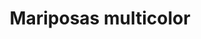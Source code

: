 ---
title: Mariposas multicolor
date: 
draft: false

# descripcion
description : Pulsera de plata 925

materials: Plata 925

color: Naranja, Verde y Lila

dimensions: 20cm largo

code: 03-09-0562

type: "Pulseras"

categories: []

# Images
# first image will be shown in the product page
images:
  # - image: "images/path_to_image"
  # La ubicacion de las imagenes es imagenes/Pulseras/Pulseras.Plata/03-09-0562-mariposas-multicolor
  - image: "./images/pulseras/plata/03-09-0562.JPG"
---